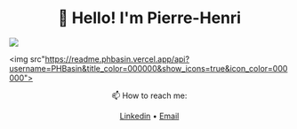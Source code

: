 <h1 align="center">👋 Hello! I'm Pierre-Henri</h3>

<img src="https://readme.phbasin.vercel.app/api/top-langs/?username=PHBasin&title_color=000000">

<img src"https://readme.phbasin.vercel.app/api?username=PHBasin&title_color=000000&show_icons=true&icon_color=000000">

<p align="center"> 📫 How to reach me: </p>
<p align="center">
  <a href="https://www.linkedin.com/in/pierrehenribasin/">Linkedin</a> •
  <a href="mailto:basinpierrehenri@gmail.com">Email</a>
</p>
